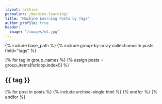 ```yaml
---
layout: archive
permalink: /machine-learning/
title: "Machine Learning Posts by Tags"
author_profile: true
header:
  image: "/images/ml.jpg"
---
```


{% include base_path %}
{% include group-by-array collection=site.posts field="tags" %}

{% for tag in group_names %}
  {% assign posts = group_items[forloop.index0] %}
  <h2 id="{{ tag | slugify }}" class="archive__subtitle">{{ tag }}</h2>
  {% for post in posts %}
      {% include archive-single.html %}
  {% endfor %}
{% endfor %}

